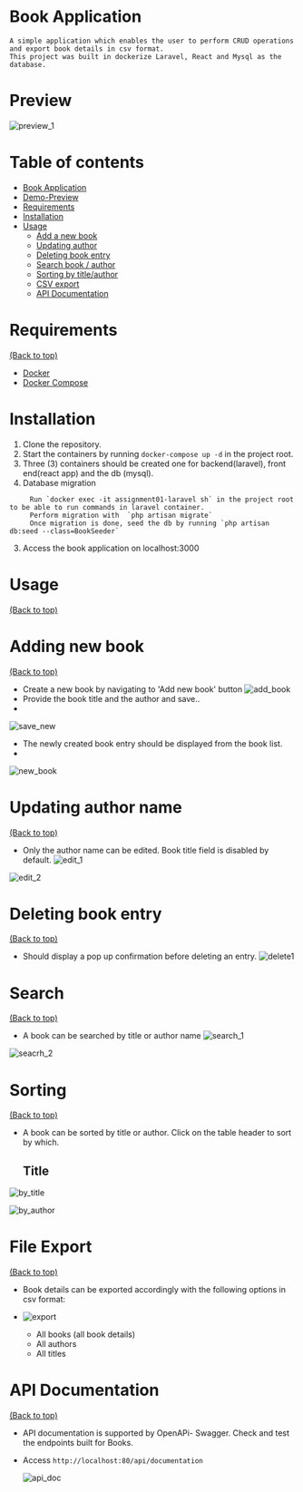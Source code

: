 # Book Application
	A simple application which enables the user to perform CRUD operations and export book details in csv format. 
	This project was built in dockerize Laravel, React and Mysql as the database.
# Preview
![preview_1](https://user-images.githubusercontent.com/32629251/120915031-173a5f80-c6d4-11eb-9a9a-91451260621e.JPG)


# Table of contents
- [Book Application](#book-application)
- [Demo-Preview](#preview)
- [Requirements](#requirements)
- [Installation](#installation)
- [Usage](#usage)
  - [Add a new book](#adding-new-book) 
  - [Updating author](#updating-author-name)
  - [Deleting book entry](#deleting-book-entry)
  - [Search book / author](#search)
  - [Sorting by title/author](#sorting)
  - [CSV export](#file-export)
  - [API Documentation](#api-documentation)

# Requirements
[(Back to top)](#table-of-contents)
- [Docker](https://docs.docker.com/install)
- [Docker Compose](https://docs.docker.com/compose/install)

# Installation
1. Clone the repository.
2. Start the containers by running `docker-compose up -d` in the project root.
3. Three (3) containers should be created one for backend(laravel), front end(react app) and the db (mysql).
4. Database migration
 ```
      Run `docker exec -it assignment01-laravel sh` in the project root to be able to run commands in laravel container.
      Perform migration with  `php artisan migrate`
      Once migration is done, seed the db by running `php artisan db:seed --class=BookSeeder`
  ```
3. Access the book application on localhost:3000

# Usage
[(Back to top)](#table-of-contents)

# Adding new book
[(Back to top)](#table-of-contents)

- Create a new book by navigating to 'Add new book' button
![add_book](https://user-images.githubusercontent.com/32629251/120915431-2f12e300-c6d6-11eb-9b5e-3e1d20777266.PNG)
- Provide the book title and the author and save..
- 
![save_new](https://user-images.githubusercontent.com/32629251/120915453-43ef7680-c6d6-11eb-87e0-27222cd13858.PNG)
- The newly created book entry should be displayed from the book list.
- 
![new_book](https://user-images.githubusercontent.com/32629251/120915466-63869f00-c6d6-11eb-8b0a-4200d0b7d7e4.PNG)

# Updating author name
[(Back to top)](#table-of-contents)

- Only the author name can be edited. Book title field is disabled by default.
![edit_1](https://user-images.githubusercontent.com/32629251/120915606-21aa2880-c6d7-11eb-81cc-c11a7b8d54ce.PNG)

![edit_2](https://user-images.githubusercontent.com/32629251/120915637-659d2d80-c6d7-11eb-9f55-c2f791b2785c.PNG)

# Deleting book entry
[(Back to top)](#table-of-contents)

- Should display a pop up confirmation before deleting an entry. 
![delete1](https://user-images.githubusercontent.com/32629251/120915697-ca588800-c6d7-11eb-94da-4b1439d37f2d.PNG)

# Search
[(Back to top)](#table-of-contents)
- A book can be searched by title or author name
![search_1](https://user-images.githubusercontent.com/32629251/120915796-5ec2ea80-c6d8-11eb-841d-6d12f938f56c.PNG)

![seacrh_2](https://user-images.githubusercontent.com/32629251/120915848-9a5db480-c6d8-11eb-9fdd-a24de411ac9b.PNG)


# Sorting
[(Back to top)](#table-of-contents)
- A book can be sorted by title or author. Click on the table header to sort by which.
	## Title 
![by_title](https://user-images.githubusercontent.com/32629251/120915956-4b644f00-c6d9-11eb-95a2-d174a5236f3f.PNG)

![by_author](https://user-images.githubusercontent.com/32629251/120916001-75b60c80-c6d9-11eb-9863-49fa20429260.PNG)

# File Export
[(Back to top)](#table-of-contents)
- Book details can be exported accordingly with the following options in csv format:
- ![export](https://user-images.githubusercontent.com/32629251/120916182-a77ba300-c6da-11eb-82d0-27d6d7ac8cb8.PNG)

	- All books (all book details)
	- All authors
	- All titles
	
# API Documentation
[(Back to top)](#table-of-contents)

- API documentation is supported by OpenAPi- Swagger. Check and test the endpoints built for Books.
- Access `http://localhost:80/api/documentation`

  ![api_doc](https://user-images.githubusercontent.com/32629251/120916997-6934b280-c6df-11eb-963d-fb647b46ab45.PNG)
  
 



